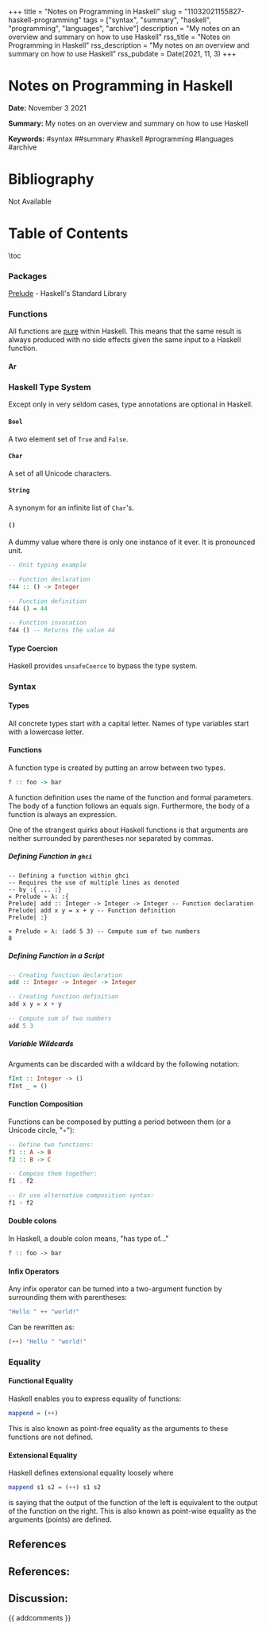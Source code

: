 +++
title = "Notes on Programming in Haskell"
slug = "11032021155827-haskell-programming"
tags = ["syntax", "summary", "haskell", "programming", "languages", "archive"]
description = "My notes on an overview and summary on how to use Haskell"
rss_title = "Notes on Programming in Haskell"
rss_description = "My notes on an overview and summary on how to use Haskell"
rss_pubdate = Date(2021, 11, 3)
+++



Notes on Programming in Haskell
=========

**Date:** November 3 2021

**Summary:** My notes on an overview and summary on how to use Haskell

**Keywords:** #syntax ##summary #haskell #programming #languages #archive

Bibliography
==========

Not Available

Table of Contents
=========

\toc

### Packages

[Prelude](/11032021171123-prelude-haskell-library.md) - Haskell's Standard Library

### Functions

All functions are [pure](/11082021225843-pure-functions.md) within Haskell. This means that the same result is always produced with no side effects given the same input to a Haskell function.

#### Ar

### Haskell Type System

Except only in very seldom cases, type annotations are optional in Haskell.

#### `Bool`

A two element set of `True` and `False`.

#### `Char`

A set of all Unicode characters.

#### `String`

A synonym for an infinite list of `Char`'s.

#### `()`

A dummy value where there is only one instance of it ever. It is pronounced unit.

```haskell
-- Unit typing example

-- Function declaration
f44 :: () -> Integer

-- Function definition
f44 () = 44

-- Function invocation
f44 () -- Returns the value 44
```

#### Type Coercion

Haskell provides `unsafeCoerce` to bypass the type system.

### Syntax

#### Types

All concrete types start with a capital letter. Names of type variables start with a lowercase letter.

#### Functions

A function type is created by putting an arrow between two types.

```haskell
f :: foo -> bar
```

A function definition uses the name of the function and formal parameters. The body of a function follows an equals sign. Furthermore, the body of a function is always an expression.

One of the strangest quirks about Haskell functions is that arguments are neither surrounded by parentheses nor separated by commas.

##### Defining Function in `ghci`

```
-- Defining a function within ghci
-- Requires the use of multiple lines as denoted
-- by :{ ... :} 
« Prelude » λ: :{
Prelude| add :: Integer -> Integer -> Integer -- Function declaration
Prelude| add x y = x + y -- Function definition
Prelude| :}

« Prelude » λ: (add 5 3) -- Compute sum of two numbers
8
```

##### Defining Function in a Script

```haskell
-- Creating function declaration
add :: Integer -> Integer -> Integer

-- Creating function definition
add x y = x + y

-- Compute sum of two numbers
add 5 3
```

##### Variable Wildcards

Arguments can be discarded with a wildcard by the following notation:

```haskell
fInt :: Integer -> ()
fInt _ = ()
```

#### Function Composition

Functions can be composed by putting a period between them (or a Unicode circle, "◦"):

```haskell
-- Define two functions:
f1 :: A -> B
f2 :: B -> C

-- Compose them together:
f1 . f2

-- Or use alternative composition syntax:
f1 ◦ f2
```

#### Double colons

In Haskell, a double colon means, "has type of..."

```haskell
f :: foo -> bar
```

#### Infix Operators

Any infix operator can be turned into a two-argument function by surrounding them with parentheses:

```haskell
"Hello " ++ "world!"
```

Can be rewritten as:

```haskell
(++) "Hello " "world!"
```

### Equality

#### Functional Equality

Haskell enables you to express equality of functions:

```haskell
mappend = (++)
```

This is also known as point-free equality as the arguments to these functions are not defined.

#### Extensional Equality

Haskell defines extensional equality loosely where

```haskell
mappend s1 s2 = (++) s1 s2
```

is saying that the output of the function of the left is equivalent to the output of the function on the right. This is also known as point-wise equality as the arguments (points) are defined.

## References

## References:
## Discussion: 

{{ addcomments }}
